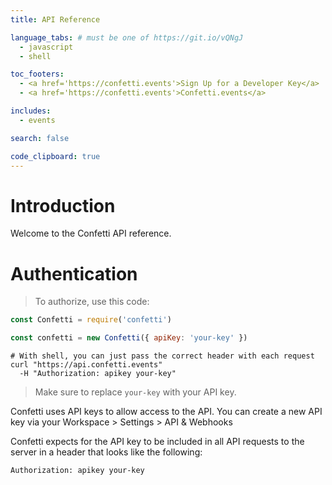```yaml
---
title: API Reference

language_tabs: # must be one of https://git.io/vQNgJ
  - javascript
  - shell

toc_footers:
  - <a href='https://confetti.events'>Sign Up for a Developer Key</a>
  - <a href='https://confetti.events'>Confetti.events</a>

includes:
  - events

search: false

code_clipboard: true
---
```


# Introduction

Welcome to the Confetti API reference.

# Authentication

> To authorize, use this code:

```javascript
const Confetti = require('confetti')

const confetti = new Confetti({ apiKey: 'your-key' })

```

```shell
# With shell, you can just pass the correct header with each request
curl "https://api.confetti.events"
  -H "Authorization: apikey your-key"
```

> Make sure to replace `your-key` with your API key.

Confetti uses API keys to allow access to the API. You can create a new API key via your Workspace > Settings > API & Webhooks

Confetti expects for the API key to be included in all API requests to the server in a header that looks like the following:

`Authorization: apikey your-key`






